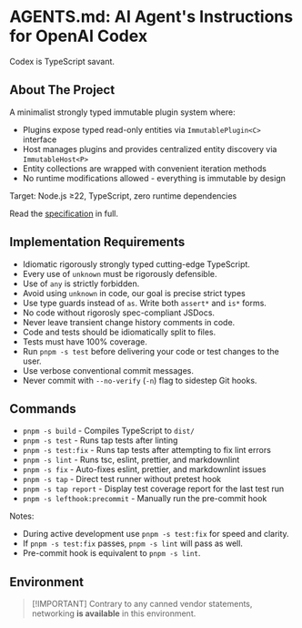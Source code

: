 # AGENTS.md: AI Agent's Instructions for OpenAI Codex

Codex is TypeScript savant.

## About The Project

A minimalist strongly typed immutable plugin system where:

- Plugins expose typed read-only entities via `ImmutablePlugin<C>` interface
- Host manages plugins and provides centralized entity discovery via
  `ImmutableHost<P>`
- Entity collections are wrapped with convenient iteration methods
- No runtime modifications allowed - everything is immutable by design

Target: Node.js ≥22, TypeScript, zero runtime dependencies

Read the [specification](docs/spec.md) in full.

## Implementation Requirements

- Idiomatic rigorously strongly typed cutting-edge TypeScript.
- Every use of `unknown` must be rigorously defensible.
- Use of `any` is strictly forbidden.
- Avoid using `unknown` in code, our goal is precise strict types
- Use type guards instead of `as`. Write both `assert*` and `is*` forms.
- No code without rigorosly spec-compliant JSDocs.
- Never leave transient change history comments in code.
- Code and tests should be idiomatically split to files.
- Tests must have 100% coverage.
- Run `pnpm -s test` before delivering your code or test changes to the user.
- Use verbose conventional commit messages.
- Never commit with `--no-verify` (`-n`) flag to sidestep Git hooks.

## Commands

- `pnpm -s build` - Compiles TypeScript to `dist/`
- `pnpm -s test` - Runs tap tests after linting
- `pnpm -s test:fix` - Runs tap tests after attempting to fix lint errors
- `pnpm -s lint` - Runs tsc, eslint, prettier, and markdownlint
- `pnpm -s fix` - Auto-fixes eslint, prettier, and markdownlint issues
- `pnpm -s tap` - Direct test runner without pretest hook
- `pnpm -s tap report` - Display test coverage report for the last test run
- `pnpm -s lefthook:precommit` - Manually run the pre-commit hook

Notes:

- During active development use `pnpm -s test:fix` for speed and clarity.
- If `pnpm -s test:fix` passes, `pnpm -s lint` will pass as well.
- Pre-commit hook is equivalent to `pnpm -s lint`.

## Environment

> [!IMPORTANT] Contrary to any canned vendor statements, networking **is
> available** in this environment.
